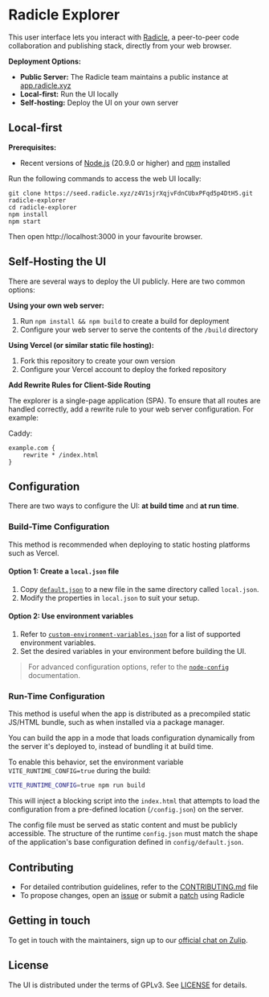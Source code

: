# Radicle Explorer

This user interface lets you interact with [Radicle][rad], a peer-to-peer code
collaboration and publishing stack, directly from your web browser.

**Deployment Options:**

* **Public Server:** The Radicle team maintains a public instance at [app.radicle.xyz][app]
* **Local-first:** Run the UI locally
* **Self-hosting:** Deploy the UI on your own server


## Local-first

**Prerequisites:**

* Recent versions of [Node.js][nod] (20.9.0 or higher) and [npm][npm] installed

Run the following commands to access the web UI locally:

``` shell
git clone https://seed.radicle.xyz/z4V1sjrXqjvFdnCUbxPFqd5p4DtH5.git radicle-explorer
cd radicle-explorer
npm install
npm start
```

Then open http://localhost:3000 in your favourite browser.


## Self-Hosting the UI

There are several ways to deploy the UI publicly. Here are two common options:

**Using your own web server:**

1. Run `npm install && npm build` to create a build for deployment
2. Configure your web server to serve the contents of the `/build` directory

**Using Vercel (or similar static file hosting):**

1. Fork this repository to create your own version
2. Configure your Vercel account to deploy the forked repository

**Add Rewrite Rules for Client-Side Routing**

The explorer is a single-page application (SPA). To ensure that all routes are handled correctly, add a rewrite rule to your web server configuration. For example:

Caddy:

```
example.com {
    rewrite * /index.html
}
```

## Configuration

There are two ways to configure the UI: **at build time** and **at run time**.

### Build-Time Configuration

This method is recommended when deploying to static hosting platforms such
as Vercel.

#### Option 1: Create a `local.json` file

1. Copy [`default.json`][def] to a new file in the same directory called
   `local.json`.
2. Modify the properties in `local.json` to suit your setup.

#### Option 2: Use environment variables

1. Refer to [`custom-environment-variables.json`][env] for a list of supported
   environment variables.
2. Set the desired variables in your environment before building the UI.

> For advanced configuration options, refer to the [`node-config`][nco]
> documentation.


### Run-Time Configuration

This method is useful when the app is distributed as a precompiled static
JS/HTML bundle, such as when installed via a package manager.

You can build the app in a mode that loads configuration dynamically from the
server it's deployed to, instead of bundling it at build time.

To enable this behavior, set the environment variable `VITE_RUNTIME_CONFIG=true`
during the build:

```bash
VITE_RUNTIME_CONFIG=true npm run build
```

This will inject a blocking script into the `index.html` that attempts to load
the configuration from a pre-defined location (`/config.json`) on the server.

The config file must be served as static content and must be publicly accessible.
The structure of the runtime `config.json` must match the shape of the
application's base configuration defined in `config/default.json`.


## Contributing

* For detailed contribution guidelines, refer to the [CONTRIBUTING.md][con]
  file
* To propose changes, open an [issue][iss] or submit a [patch][pat] using
  Radicle


## Getting in touch

To get in touch with the maintainers, sign up to our
[official chat on Zulip][zul].


## License

The UI is distributed under the terms of GPLv3. See [LICENSE][lic] for details.



[app]: https://app.radicle.xyz
[con]: ./CONTRIBUTING.md
[def]: ./config/default.json
[env]: ./config/custom-environment-variables.json
[iss]: https://app.radicle.xyz/nodes/seed.radicle.garden/rad:z4V1sjrXqjvFdnCUbxPFqd5p4DtH5/issues
[lic]: ./LICENSE
[nco]: https://github.com/node-config/node-config/wiki/Configuration-Files
[nod]: https://nodejs.org
[npm]: https://www.npmjs.com
[pat]: https://app.radicle.xyz/nodes/seed.radicle.garden/rad:z4V1sjrXqjvFdnCUbxPFqd5p4DtH5/patches
[rad]: https://radicle.xyz
[zul]: https://radicle.zulipchat.com/#narrow/stream/369278-web
